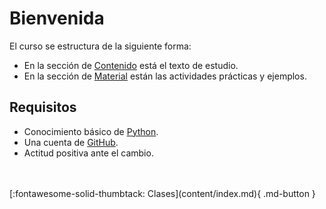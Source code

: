 # Bienvenida

El curso se estructura de la siguiente forma:

- En la sección de [Contenido](content/index.md) está el texto de estudio.
- En la sección de [Material](material/index.md) están las actividades prácticas y ejemplos.

## Requisitos

* Conocimiento básico de [Python](https://realpython.com/tutorials/basics/).
* Una cuenta de [GitHub](https://github.com/).
* Actitud positiva ante el cambio.

<br>
<br>
[:fontawesome-solid-thumbtack: Clases](content/index.md){ .md-button }